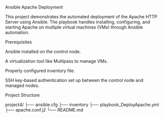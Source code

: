 Ansible Apache Deployment

This project demonstrates the automated deployment of the Apache HTTP Server using Ansible. The playbook handles installing, configuring, and starting Apache on multiple virtual machines (VMs) through Ansible automation.

Prerequisites

Ansible installed on the control node.

A virtualization tool like Multipass to manage VMs.

Properly configured inventory file.

SSH key-based authentication set up between the control node and managed nodes.

Project Structure

project4/
├── ansible.cfg
├── inventory
├── playbook_DeployApache.yml
├── apache.conf.j2
└── README.md
